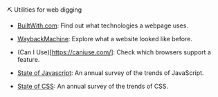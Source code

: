 ⛏️ Utilities for web digging

- [BuiltWith.com](https://builtwith.com/): Find out what technologies a webpage uses.
- [WaybackMachine](http://web.archive.org/): Explore what a website looked like before.
- (Can I Use)[https://caniuse.com/]: Check which browsers support a feature.

- [State of Javascript](https://stateofjs.com/): An annual survey of the trends of JavaScript.
- [State of CSS](https://stateofcss.com/): An annual survey of the trends of CSS.
